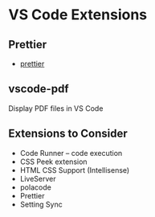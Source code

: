 # VS Code Extensions

## Prettier
- [prettier](https://marketplace.visualstudio.com/items?itemName=esbenp.prettier-vscode)
## vscode-pdf
Display PDF files in VS Code

## Extensions to Consider
-	Code Runner – code execution
-	CSS Peek extension
-	HTML CSS Support (Intellisense)
-	LiveServer
-	polacode
-	Prettier
-	Setting Sync

